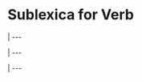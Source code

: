 


# Sublexica for Verb














| --- 

| --- 






| --- 








































































